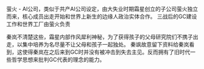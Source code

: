 萤火 - AI公司，类似于共产AI公司设定，由大失业时期霜星创立的子公司萤火独立而来，核心成员出走开始和世界上新生的边缘人政治实体合作。
三战后的GC建设工作和世界工厂由萤火负责

秦岚不清楚这些，霜星内部作风犀利神秘，为了获得孩子的父母研究院们不携子出走，以集中培养为名尽量不让父母和孩子一起独处。
秦飒故意留下资料给秦岚看到，这使得秦岚在之后来到GC时并没有被冲击到失去主见。反而拥有了旧时代一些哲学思想来批判GC代表的理念的能力。